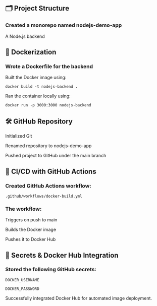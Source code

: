## 🗂️ Project Structure

### Created a monorepo named nodejs-demo-app

A Node.js backend

## 🐳 Dockerization

### Wrote a Dockerfile for the backend

Built the Docker image using:

`docker build -t nodejs-backend .`

Ran the container locally using:

`docker run -p 3000:3000 nodejs-backend`

## 🛠️ GitHub Repository

Initialized Git

Renamed repository to nodejs-demo-app

Pushed project to GitHub under the main branch

## 🤖 CI/CD with GitHub Actions

### Created GitHub Actions workflow:

`.github/workflows/docker-build.yml`

### The workflow:

Triggers on push to main

Builds the Docker image

Pushes it to Docker Hub

## 🔐 Secrets & Docker Hub Integration

### Stored the following GitHub secrets:

`DOCKER_USERNAME`

`DOCKER_PASSWORD`

Successfully integrated Docker Hub for automated image deployment.
